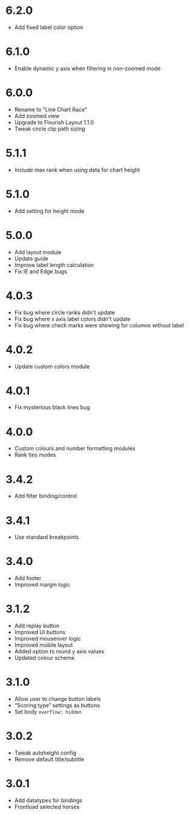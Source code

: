 # 6.2.0
* Add fixed label color option

# 6.1.0
* Enable dynamic y axis when filtering in non-zoomed mode

# 6.0.0
* Rename to "Line Chart Race"
* Add zoomed view
* Upgrade to Flourish Layout 1.1.0
* Tweak circle clip path sizing

# 5.1.1
* Include max rank when using data for chart height

# 5.1.0
* Add setting for height mode

# 5.0.0
* Add layout module
* Update guide
* Improve label length calculation
* Fix IE and Edge bugs

# 4.0.3
* Fix bug where circle ranks didn't update
* Fix bug where x axis label colors didn't update
* Fix bug where check marks were showing for columns without label

# 4.0.2
* Update custom colors module

# 4.0.1
* Fix mysterious black lines bug

# 4.0.0
* Custom colours and number formatting modules
* Rank ties modes

# 3.4.2
* Add filter binding/control

# 3.4.1
* Use standard breakpoints

# 3.4.0

* Add footer
* Improved margin logic

# 3.1.2

* Add replay button
* Improved UI buttons
* Improved mouseover logic
* Improved mobile layout
* Added option to round y axis values
* Updated colour scheme

# 3.1.0

* Allow user to change button labels
* “Scoring type” settings as buttons
* Set body `overflow: hidden`

# 3.0.2

* Tweak autoheight config
* Remove default title/subtitle

# 3.0.1

* Add datatypes for bindings
* Frontload selected horses
